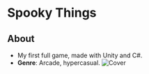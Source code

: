 # Spooky Things  
## About
- My first full game, made with Unity and C#.
- **Genre**: Arcade, hypercasual.
![Cover](https://user-images.githubusercontent.com/101067760/233824268-1d22d4aa-6d29-4018-b41b-5eabd9c47e3e.png)
